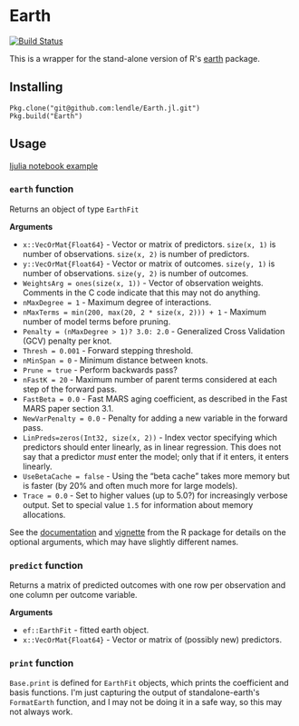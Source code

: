 # Earth

[![Build Status](https://travis-ci.org/lendle/Earth.jl.svg?branch=master)](https://travis-ci.org/lendle/Earth.jl)

This is a wrapper for the stand-alone version of R's [earth](
http://cran.r-project.org/web/packages/earth/) package.

## Installing

```
Pkg.clone("git@github.com:lendle/Earth.jl.git")
Pkg.build("Earth")
```

## Usage

[Ijulia notebook example](http://nbviewer.ipython.org/gist/lendle/68b746f2b08583c7dc38)

### `earth` function

Returns an object of type `EarthFit`

**Arguments**

* `x::VecOrMat{Float64}` - Vector or matrix of predictors. `size(x, 1)` is number of observations. `size(x, 2)` is number of predictors.
* `y::VecOrMat{Float64}` - Vector or matrix of outcomes. `size(y, 1)` is number of observations. `size(y, 2)` is number of outcomes.
* `WeightsArg = ones(size(x, 1))` - Vector of observation weights. Comments in the C code indicate that this may not do anything.
* `nMaxDegree = 1` - Maximum degree of interactions.
* `nMaxTerms = min(200, max(20, 2 * size(x, 2))) + 1` - Maximum number of model terms before pruning.
* `Penalty = (nMaxDegree > 1)? 3.0: 2.0` - Generalized Cross Validation (GCV) penalty per knot.
* `Thresh = 0.001` - Forward stepping threshold.
* `nMinSpan = 0` - Minimum distance between knots.
* `Prune = true` - Perform backwards pass?
* `nFastK = 20` - Maximum number of parent terms considered at each step of the forward pass.
* `FastBeta = 0.0` - Fast MARS aging coefficient, as described in the Fast MARS paper section 3.1.
* `NewVarPenalty = 0.0` - Penalty for adding a new variable in the forward pass.
* `LinPreds=zeros(Int32, size(x, 2))` - Index vector specifying which predictors should enter linearly, as in linear regression.  This does not say that a predictor _must_ enter the model; only that if it enters, it enters linearly.
* `UseBetaCache = false` - Using the “beta cache” takes more memory but is faster (by 20% and often much more for large models).
* `Trace = 0.0` - Set to higher values (up to 5.0?) for increasingly verbose output. Set to special value `1.5` for information about memory allocations.


See the [documentation](http://cran.r-project.org/web/packages/earth/earth.pdf) and [vignette](http://cran.r-project.org/web/packages/earth/vignettes/earth-notes.pdf) from the R package for details on the optional arguments, which may have slightly different names.

### `predict` function

Returns a matrix of predicted outcomes with one row per observation and one column per outcome variable.

**Arguments**

* `ef::EarthFit` - fitted earth object.
* `x::VecOrMat{Float64}` - Vector or matrix of (possibly new) predictors.

### `print` function

`Base.print` is defined for `EarthFit` objects, which prints the coefficient and basis functions.
I'm just capturing the output of standalone-earth's `FormatEarth` function, and I may not be doing it in a safe way, so this may not always work.



